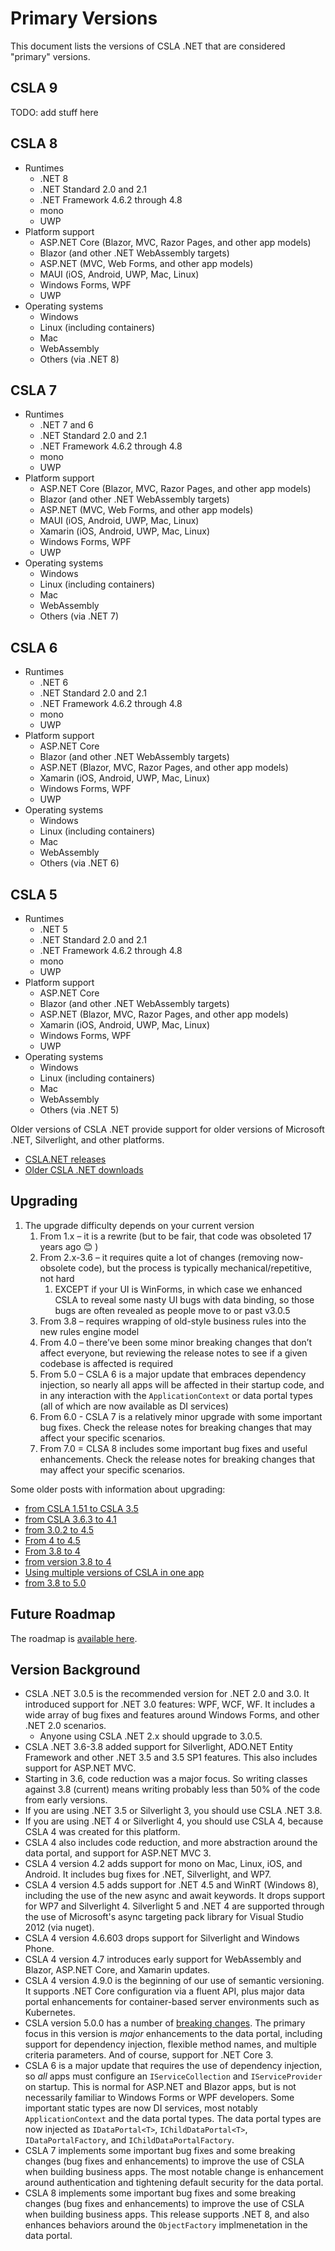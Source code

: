 # Primary Versions

This document lists the versions of CSLA .NET that are considered "primary" versions.

## CSLA 9

TODO: add stuff here

## CSLA 8

* Runtimes
  * .NET 8
  * .NET Standard 2.0 and 2.1
  * .NET Framework 4.6.2 through 4.8
  * mono
  * UWP
* Platform support
  * ASP.NET Core (Blazor, MVC, Razor Pages, and other app models)
  * Blazor (and other .NET WebAssembly targets)
  * ASP.NET (MVC, Web Forms, and other app models)
  * MAUI (iOS, Android, UWP, Mac, Linux)
  * Windows Forms, WPF
  * UWP
* Operating systems
  * Windows
  * Linux (including containers)
  * Mac
  * WebAssembly
  * Others (via .NET 8)

## CSLA 7

* Runtimes
  * .NET 7 and 6
  * .NET Standard 2.0 and 2.1
  * .NET Framework 4.6.2 through 4.8
  * mono
  * UWP
* Platform support
  * ASP.NET Core (Blazor, MVC, Razor Pages, and other app models)
  * Blazor (and other .NET WebAssembly targets)
  * ASP.NET (MVC, Web Forms, and other app models)
  * MAUI (iOS, Android, UWP, Mac, Linux)
  * Xamarin (iOS, Android, UWP, Mac, Linux)
  * Windows Forms, WPF
  * UWP
* Operating systems
  * Windows
  * Linux (including containers)
  * Mac
  * WebAssembly
  * Others (via .NET 7)

## CSLA 6

* Runtimes
  * .NET 6
  * .NET Standard 2.0 and 2.1
  * .NET Framework 4.6.2 through 4.8
  * mono
  * UWP
* Platform support
  * ASP.NET Core
  * Blazor (and other .NET WebAssembly targets)
  * ASP.NET (Blazor, MVC, Razor Pages, and other app models)
  * Xamarin (iOS, Android, UWP, Mac, Linux)
  * Windows Forms, WPF
  * UWP
* Operating systems
  * Windows
  * Linux (including containers)
  * Mac
  * WebAssembly
  * Others (via .NET 6)

## CSLA 5

* Runtimes
  * .NET 5
  * .NET Standard 2.0 and 2.1
  * .NET Framework 4.6.2 through 4.8
  * mono
  * UWP
* Platform support
  * ASP.NET Core
  * Blazor (and other .NET WebAssembly targets)
  * ASP.NET (Blazor, MVC, Razor Pages, and other app models)
  * Xamarin (iOS, Android, UWP, Mac, Linux)
  * Windows Forms, WPF
  * UWP
* Operating systems
  * Windows
  * Linux (including containers)
  * Mac
  * WebAssembly
  * Others (via .NET 5)

Older versions of CSLA .NET provide support for older versions of Microsoft .NET, Silverlight, and other platforms.

* [CSLA.NET releases](https://github.com/MarimerLLC/csla/releases)
* [Older CSLA .NET downloads](http://www.cslanet.com/Download.html)

## Upgrading

1. The upgrade difficulty depends on your current version
   1. From 1.x – it is a rewrite (but to be fair, that code was obsoleted 17 years ago 😊 )
   1. From 2.x-3.6 – it requires quite a lot of changes (removing now-obsolete code), but the process is typically mechanical/repetitive, not hard
      1. EXCEPT if your UI is WinForms, in which case we enhanced CSLA to reveal some nasty UI bugs with data binding, so those bugs are often revealed as people move to or past v3.0.5
   1. From 3.8 – requires wrapping of old-style business rules into the new rules engine model
   1. From 4.0 – there’ve been some minor breaking changes that don’t affect everyone, but reviewing the release notes to see if a given codebase is affected is required
   1. From 5.0 – CSLA 6 is a major update that embraces dependency injection, so nearly all apps will be affected in their startup code, and in any interaction with the `ApplicationContext` or data portal types (all of which are now available as DI services)
   1. From 6.0 - CSLA 7 is a relatively minor upgrade with some important bug fixes. Check the release notes for breaking changes that may affect your specific scenarios.
   1. From 7.0 = CLSA 8 includes some important bug fixes and useful enhancements. Check the release notes for breaking changes that may affect your specific scenarios. 

Some older posts with information about upgrading:

* [from CSLA 1.51 to CSLA 3.5](https://cslanet.com/old-forum/4083.html)
* [from CSLA 3.6.3 to 4.1](https://cslanet.com/old-forum/10810.html)
* [from 3.0.2 to 4.5](https://cslanet.com/old-forum/11408.html)
* [From 4 to 4.5](https://cslanet.com/old-forum/11624.html)
* [From 3.8 to 4](https://cslanet.com/old-forum/10688.html)
* [from version 3.8 to 4](https://cslanet.com/old-forum/9225.html)
* [Using multiple versions of CSLA in one app](https://cslanet.com/old-forum/9893.html)
* [from 3.8 to 5.0](https://github.com/MarimerLLC/csla/discussions/1914)

## Future Roadmap

The roadmap is [available here](https://github.com/MarimerLLC/csla/issues?q=is%3Aopen+is%3Aissue+label%3Aflag%2Froadmap+).

## Version Background

* CSLA .NET 3.0.5 is the recommended version for .NET 2.0 and 3.0. It introduced support for .NET 3.0 features: WPF, WCF, WF. It includes a wide array of bug fixes and features around Windows Forms, and other .NET 2.0 scenarios.
  * Anyone using CSLA .NET 2.x should upgrade to 3.0.5.
* CSLA .NET 3.6-3.8 added support for Silverlight, ADO.NET Entity Framework and other .NET 3.5 and 3.5 SP1 features. This also includes support for ASP.NET MVC.
* Starting in 3.6, code reduction was a major focus. So writing classes against 3.8 (current) means writing probably less than 50% of the code from early versions.
* If you are using .NET 3.5 or Silverlight 3, you should use CSLA .NET 3.8.
* If you are using .NET 4 or Silverlight 4, you should use CSLA 4, because CSLA 4 was created for this platform.
* CSLA 4 also includes code reduction, and more abstraction around the data portal, and support for ASP.NET MVC 3.
* CSLA 4 version 4.2 adds support for mono on Mac, Linux, iOS, and Android. It includes bug fixes for .NET, Silverlight, and WP7.
* CSLA 4 version 4.5 adds support for .NET 4.5 and WinRT (Windows 8), including the use of the new async and await keywords. It drops support for WP7 and Silverlight 4. Silverlight 5 and .NET 4 are supported through the use of Microsoft's async targeting pack library for Visual Studio 2012 (via nuget).
* CSLA 4 version 4.6.603 drops support for Silverlight and Windows Phone.
* CSLA 4 version 4.7 introduces early support for WebAssembly and Blazor, ASP.NET Core, and Xamarin updates.
* CSLA 4 version 4.9.0 is the beginning of our use of semantic versioning. It supports .NET Core configuration via a fluent API, plus major data portal enhancements for container-based server environments such as Kubernetes.
* CSLA version 5.0.0 has a number of [breaking changes](https://github.com/MarimerLLC/csla/issues?q=is%3Aissue+project%3AMarimerLLC%2Fcsla%2F5+label%3A%22flag%2Fbreaking+change%22). The primary focus in this version is _major_ enhancements to the data portal, including support for dependency injection, flexible method names, and multiple criteria parameters. And of course, support for .NET Core 3.
* CSLA 6 is a major update that requires the use of dependency injection, so _all_ apps must configure an `IServiceCollection` and `IServiceProvider` on startup. This is normal for ASP.NET and Blazor apps, but is not necessarily familiar to Windows Forms or WPF developers. Some important static types are now DI services, most notably `ApplicationContext` and the data portal types. The data portal types are now injected as `IDataPortal<T>`, `IChildDataPortal<T>`, `IDataPortalFactory`, and `IChildDataPortalFactory`.
* CSLA 7 implements some important bug fixes and some breaking changes (bug fixes and enhancements) to improve the use of CSLA when building business apps. The most notable change is enhancement around authentication and tightening default security for the data portal.
* CSLA 8 implements some important bug fixes and some breaking changes (bug fixes and enhancements) to improve the use of CSLA when building business apps. This release supports .NET 8, and also enhances behaviors around the `ObjectFactory` implmenetation in the data portal.
